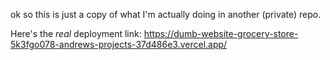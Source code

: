 ok so this is just a copy of what I'm actually doing in another (private) repo.

Here's the _real_ deployment link: https://dumb-website-grocery-store-5k3fgo078-andrews-projects-37d486e3.vercel.app/
